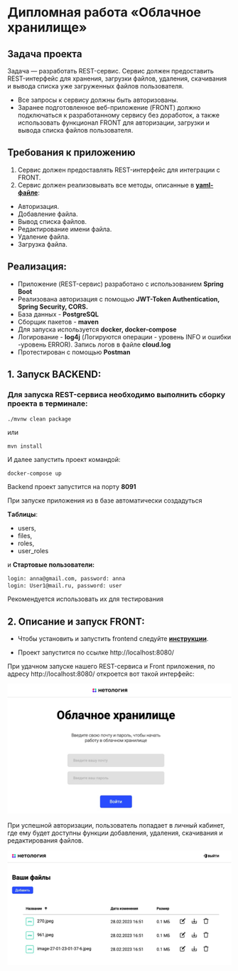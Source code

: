# **Дипломная работа «Облачное хранилище»**
## **Задача проекта**
Задача — разработать REST-сервис. Сервис должен предоставить REST-интерфейс для хранения, загрузки файлов, удаления, скачивания и вывода списка уже загруженных файлов пользователя.

* Все запросы к сервису должны быть авторизованы. 
* Заранее подготовленное веб-приложение (FRONT) должно подключаться к разработанному сервису без доработок, а также использовать функционал FRONT для авторизации, загрузки и вывода списка файлов пользователя.


## **Требования к приложению**
1. Сервис должен предоставлять REST-интерфейс для интеграции с FRONT.
2. Сервис должен реализовывать все методы, описанные в [**yaml-файле**](https://github.com/netology-code/jd-homeworks/blob/master/diploma/CloudServiceSpecification.yaml):
 
 - Авторизация.
 - Добавление файла.
 - Вывод списка файлов.
 - Редактирование имени файла.
 - Удаление файла.
 - Загрузка файла. 
 

## **Реализация:**
* Приложение (REST-сервис) разработано с использованием **Spring Boot**
* Реализована авторизация с помощью **JWT-Token Authentication,
Spring Security, CORS.**
* База данных - **PostgreSQL**
* Сборщик пакетов - **maven**
* Для запуска используется **docker, docker-compose**
* Логирование  - **log4j** (Логируются операции - уровень INFO и ошибки -уровень ERROR).
Запись логов в файле **cloud.log**
* Протестирован с помощью **Postman**


## **1. Запуск BACKEND:**
###  Для запуска REST-сервиса необходимо выполнить сборку проекта в терминале:

```
./mvnw clean package
```  
или  
```
mvn install
```

И далее запустить проект командой:
```
docker-compose up
```
Backend проект запустится на порту **8091**

При запуске приложения из в базе автоматически создадуться 

**Tаблицы**:
* users,
* files,
* roles,
* user_roles

и 
**Стартовые пользователи:**
```
login: anna@gmail.com, password: anna
login: User1@mail.ru, password: user

```
Рекомендуется использовать их для тестирования




## **2. Описание и запуск FRONT:**
- Чтобы установить и запустить frontend следуйте [**инструкции**](https://github.com/AnnaGubkina/CloudStorage/tree/master/front/netology-diplom-frontend).  

- Проект запустится по ссылке http://localhost:8080/

При удачном запуске нашего REST-сервиса и Front приложения, по адресу http://localhost:8080/ откроется вот такой интерфейс:

![front](front.jpg)

При успешной авторизации, пользователь попадает в личный кабинет, где ему будет доступны функции добавления, удаления, скачивания и редактирования файлов. 

![front2](front2.jpg)